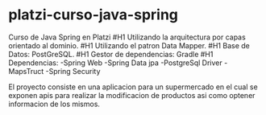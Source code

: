 # platzi-curso-java-spring
Curso de Java Spring en Platzi
#H1 Utilizando la arquitectura por capas orientado al dominio.
#H1 Utilizando el patron Data Mapper.
#H1 Base de Datos: PostGreSQL.
#H1 Gestor de dependencias: Gradle
#H1 Dependencias:
  -Spring Web
  -Spring Data jpa
  -PostgreSql Driver
  -MapsTruct
  -Spring Security

El proyecto consiste en una aplicacion para un supermercado en el cual se exponen apis para realizar la modificacion de productos
asi como optener informacion de los mismos.
